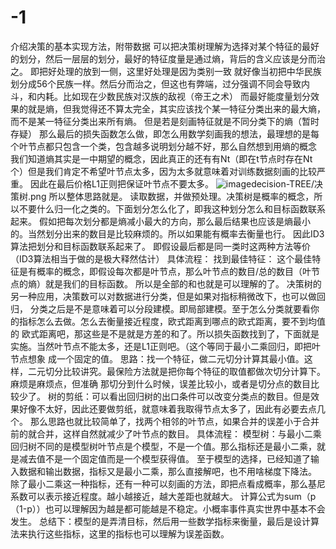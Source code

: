 # -1
介绍决策的基本实现方法，附带数据
可以把决策树理解为选择对某个特征的最好的划分，然后一层层的划分，最好的特征度量是通过熵，背后的含义应该是分而治之。
即把好处理的放到一侧，这里好处理是因为类别一致
就好像当初把中华民族划分成56个民族一样。然后分而治之，但这也有弊端，过分强调不同会导致内斗，和内耗。比如现在少数民族对汉族的敌视（帝王之术）
而最好能度量划分效果的就是熵，但我觉得还不算太完全，其实应该找个某一特征分类出来的最大熵，而不是某一特征分类出来所有熵。
但是若是刻画特征就是不同分类下的熵（暂时存疑）
那么最后的损失函数怎么做，即怎么用数学刻画我的想法，最理想的是每个叶节点都只包含一个类，包含越多说明划分越不好，那么自然想到用熵的概念
我们知道熵其实是一中期望的概念，因此真正的还有有Nt（即在t节点时存在Nt个）但是我们肯定不希望叶节点太多，因为太多就意味着对训练数据刻画的比较严重。
因此在最后价格L1正则把保证叶节点不要太多。
![image](img_url)decision-TREE/决策树.png
所以整体思路就是。
读取数据，并做预处理。决策树是概率的概念，所以不要什么归一化之类的。下面划分怎么化了，即我这种划分怎么和目标函数联系起来。
假如把每次划分都是熵减小最大的方向，那么最后结果也应该是熵最小的。当然划分出来的数目是比较麻烦的。所以如果能有概率去衡量也行。
因此ID3算法把划分和目标函数联系起来了。
即假设最后都是同一类时这两种方法等价（ID3算法相当于做的是极大释然估计）
具体流程：
找到最佳特征：
这个最佳特征是有概率的概念，即假设每次都是叶节点，那么叶节点的数目/总的数目（叶节点的熵）就是我们的目标函数。
所以是全部的和也就是可以理解的了。
决策树的另一种应用，决策数可以对数据进行分类，但是如果对指标稍微改下，也可以做回归，
分类之后是不是意味着可以分段建模。即局部建模。至于怎么分类就要看你的指标怎么去做。怎么去衡量接近程度，欧式距离到哪点的欧式距离，要不到均值的
欧式距离吧，那这些是不是就是方差的和了。所以损失函数找到了，下面就是实施。当然叶节点不能太多，还是L1正则吧。（这个等同于最小二乘回归，即把叶节点想象
成一个固定的值。
思路：找一个特征，做二元切分计算其最小值。这样，二元切分比较讲究。最保险方法就是把你每个特征的取值都做次切分计算下。麻烦是麻烦点，但准确
那切分到什么时候，误差比较小，或者是切分点的数目比较少了。
树的剪纸：可以看出回归树的出口条件可以改变分类点的数目。但是效果好像不太好，因此还要做剪纸，就意味着我取得节点太多了，因此有必要去点几个。
那么思路也就比较简单了，找两个相邻的叶节点，如果合并的误差小于合并前的就合并，这样自然就减少了叶节点的数目。
具体流程：
模型树：与最小二乘回归树不同的是模型树叶节点是个模型，不是一个值。那么指标还是最小二乘，就是减去值不是一个固定值而是一个模型获得值。
至于模型的选择，已经知道了输入数据和输出数据，指标又是最小二乘，那么直接解吧，也不用啥梯度下降法。
除了最小二乘这一种指标，还有一种可以刻画的方法，即把点看成概率，那么基尼系数可以表示接近程度。越小越接近，越大差距也就越大。
计算公式为sum（p（1-p））也可以理解因为越是都可能越是不稳定。小概率事件真实世界中基本不会发生。
总结下：模型的是弄清目标，然后用一些数学指标来衡量，最后是设计算法来执行这些指标，这里的指标也可以理解为误差函数。



